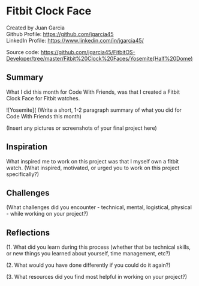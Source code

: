 # Fitbit Clock Face

Created by Juan Garcia <br>
Github Profile: https://github.com/jgarcia45 <br>
LinkedIn Profile: https://www.linkedin.com/in/jgarcia45/ <br>


Source code: https://github.com/jgarcia45/FitbitOS-Developer/tree/master/Fitbit%20Clock%20Faces/Yosemite(Half%20Dome)

## Summary

What I did this month for Code With Friends, was that I created a Fitbit Clock Face for Fitbit watches. 

![Yosemite](
(Write a short, 1-2 paragraph summary of what you did for Code With Friends this month)

(Insert any pictures or screenshots of your final project here)

## Inspiration

What inspired me to work on this project was that I myself own a fitbit watch.
(What inspired, motivated, or urged you to work on this project specifically?)

## Challenges

(What challenges did you encounter - technical, mental, logistical, physical - while working on your project?)

## Reflections

(1. What did you learn during this process (whether that be technical skills, or new things you learned about yourself, time management, etc?)

(2. What would you have done differently if you could do it again?)

(3. What resources did you find most helpful in working on your project?)


